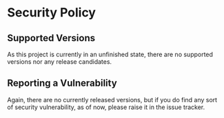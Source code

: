 # Security Policy

## Supported Versions

As this project is currently in an unfinished state, there are no supported versions nor any release candidates.

## Reporting a Vulnerability

Again, there are no currently released versions, but if you do find any sort of security vulnerability, as of now, please raise it in the issue tracker.

